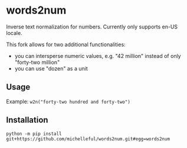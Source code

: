 # words2num

Inverse text normalization for numbers. Currently only supports en-US locale.

This fork allows for two additional functionalities:
- you can intersperse numeric values, e.g. "42 million" instead of only "forty-two million"
- you can use "dozen" as a unit

## Usage

Example: `w2n("forty-two hundred and forty-two")`

## Installation

`python -m pip install git+https://github.com/michelleful/words2num.git#egg=words2num`
